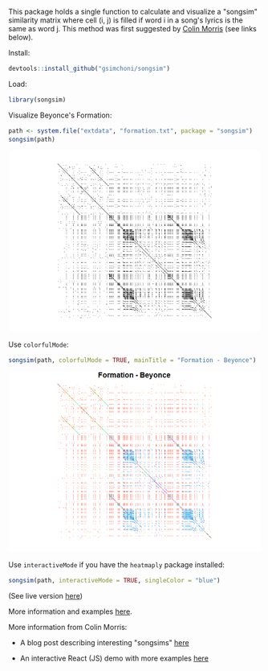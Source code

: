 <!-- README.md is generated from README.Rmd. Please edit that file -->
This package holds a single function to calculate and visualize a "songsim" similarity matrix where cell (i, j) is filled if word i in a song's lyrics is the same as word j. This method was first suggested by [Colin Morris](https://colinmorris.github.io/) (see links below).

Install:

``` r
devtools::install_github("gsimchoni/songsim")
```

Load:

``` r
library(songsim)
```

Visualize Beyonce's Formation:

``` r
path <- system.file("extdata", "formation.txt", package = "songsim")
songsim(path)
```

![](README-unnamed-chunk-4-1.png)

Use `colorfulMode`:

``` r
songsim(path, colorfulMode = TRUE, mainTitle = "Formation - Beyonce")
```

![](README-unnamed-chunk-5-1.png)

Use `interactiveMode` if you have the `heatmaply` package installed:

``` r
songsim(path, interactiveMode = TRUE, singleColor = "blue")
```

(See live version [here](http://giorasimchoni.com/2017/08/08/2017-08-08-lambada-the-mocap-package/))

More information and examples [here](http://giorasimchoni.com/2017/08/08/2017-08-08-lambada-the-mocap-package/).

More information from Colin Morris:

-   A blog post describing interesting "songsims" [here](https://colinmorris.github.io/blog/weird-pop-songs)

-   An interactive React (JS) demo with more examples [here](https://colinmorris.github.io/SongSim/)
